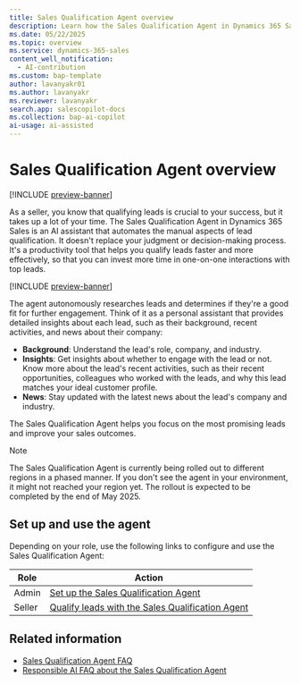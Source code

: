 ```yaml
---
title: Sales Qualification Agent overview
description: Learn how the Sales Qualification Agent in Dynamics 365 Sales can be your personal assistant in qualifying leads and improving sales outcomes.
ms.date: 05/22/2025
ms.topic: overview
ms.service: dynamics-365-sales
content_well_notification:
  - AI-contribution
ms.custom: bap-template
author: lavanyakr01
ms.author: lavanyakr
ms.reviewer: lavanyakr
search.app: salescopilot-docs
ms.collection: bap-ai-copilot
ai-usage: ai-assisted
---
```


# Sales Qualification Agent overview

[!INCLUDE [preview-banner](~/../shared-content/shared/preview-includes/preview-banner.md)]

As a seller, you know that qualifying leads is crucial to your success, but it takes up a lot of your time. The Sales Qualification Agent in Dynamics 365 Sales is an AI assistant that automates the manual aspects of lead qualification. It doesn't replace your judgment or decision-making process. It's a productivity tool that helps you qualify leads faster and more effectively, so that you can invest more time in one-on-one interactions with top leads.


[!INCLUDE [preview-banner](~/../shared-content/shared/preview-includes/preview-note-d365.md)]

The agent autonomously researches leads and determines if they're a good fit for further engagement. Think of it as a personal assistant that provides detailed insights about each lead, such as their background, recent activities, and news about their company:

- **Background**: Understand the lead's role, company, and industry.
- **Insights**: Get insights about whether to engage with the lead or not. Know more about the lead's recent activities, such as their recent opportunities, colleagues who worked with the leads, and why this lead matches your ideal customer profile.
- **News**: Stay updated with the latest news about the lead's company and industry.

The Sales Qualification Agent helps you focus on the most promising leads and improve your sales outcomes.

> [!NOTE]
> The Sales Qualification Agent is currently being rolled out to different regions in a phased manner. If you don't see the agent in your environment, it might not reached your region yet. The rollout is expected to be completed by the end of May 2025.

## Set up and use the agent

Depending on your role, use the following links to configure and use the Sales Qualification Agent:

| Role | Action |
|------|--------|
| Admin | [Set up the Sales Qualification Agent](configure-sales-qualification-agent.md) |
| Seller | [Qualify leads with the Sales Qualification Agent](use-sales-qualification-agent.md) |

## Related information

- [Sales Qualification Agent FAQ](sales-qualification-agent-faq.md)
- [Responsible AI FAQ about the Sales Qualification Agent](faqs-sales-qualification-agent.md)
